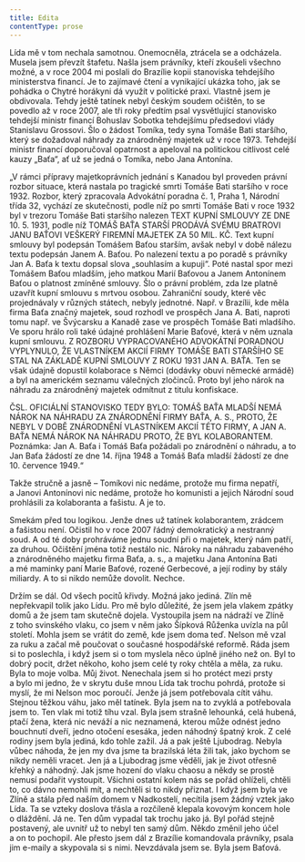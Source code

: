 ```yaml
---
title: Edita
contentType: prose
---
```


Lída mě v tom nechala samotnou. Onemocněla, ztrácela se a odcházela. Musela jsem převzít štafetu. Našla jsem právníky, kteří zkoušeli všechno možné, a v roce 2004 mi poslali do Brazílie kopii stanoviska tehdejšího ministerstva financí. Je to zajímavé čtení a vynikající ukázka toho, jak se pohádka o Chytré horákyni dá využít v politické praxi. Vlastně jsem je obdivovala. Tehdy ještě tatínek nebyl českým soudem očištěn, to se povedlo až v roce 2007, ale tři roky předtím psal vysvětlující stanovisko tehdejší ministr financí Bohuslav Sobotka tehdejšímu předsedovi vlády Stanislavu Grossovi. Šlo o žádost Tomíka, tedy syna Tomáše Bati staršího, který se dožadoval náhrady za znárodněný majetek už v roce 1973. Tehdejší ministr financí doporučoval opatrnost a apeloval na politickou citlivost celé kauzy „Baťa“, ať už se jedná o Tomíka, nebo Jana Antonína.

  

„V rámci přípravy majetkoprávních jednání s Kanadou byl proveden právní rozbor situace, která nastala po tragické smrti Tomáše Bati staršího v roce 1932. Rozbor, který zpracovala Advokátní poradna č. 1, Praha 1, Národní třída 32, vychází ze skutečnosti, podle níž po smrti Tomáše Bati v roce 1932 byl v trezoru Tomáše Bati staršího nalezen TEXT KUPNÍ SMLOUVY ZE DNE 10. 5. 1931, podle níž TOMÁŠ BAŤA STARŠÍ PRODÁVÁ SVÉMU BRATROVI JANU BAŤOVI VEŠKERÝ FIREMNÍ MAJETEK ZA 50 MIL. KČ. Text kupní smlouvy byl podepsán Tomášem Baťou starším, avšak nebyl v době nálezu textu podepsán Janem A. Baťou. Po nalezení textu a po poradě s právníky Jan A. Baťa k textu dopsal slova „souhlasím a kupuji“. Poté nastal spor mezi Tomášem Baťou mladším, jeho matkou Marií Baťovou a Janem Antonínem Baťou o platnost zmíněné smlouvy. Šlo o právní problém, zda lze platně uzavřít kupní smlouvu s mrtvou osobou. Zahraniční soudy, které věc projednávaly v různých státech, nebyly jednotné. Např. v Brazílii, kde měla firma Baťa značný majetek, soud rozhodl ve prospěch Jana A. Bati, naproti tomu např. ve Švýcarsku a Kanadě zase ve prospěch Tomáše Bati mladšího. Ve sporu hrálo roli také údajné prohlášení Marie Baťové, která v něm uznala kupní smlouvu. Z ROZBORU VYPRACOVANÉHO ADVOKÁTNÍ PORADNOU VYPLYNULO, ŽE VLASTNÍKEM AKCIÍ FIRMY TOMÁŠE BATI STARŠÍHO SE STAL NA ZÁKLADĚ KUPNÍ SMLOUVY Z ROKU 1931 JAN A. BAŤA. Ten se však údajně dopustil kolaborace s Němci (dodávky obuvi německé armádě) a byl na americkém seznamu válečných zločinců. Proto byl jeho nárok na náhradu za znárodněný majetek odmítnut z titulu konfiskace.

ČSL. OFICIÁLNÍ STANOVISKO TEDY BYLO: TOMÁŠ BAŤA MLADŠÍ NEMÁ NÁROK NA NÁHRADU ZA ZNÁRODNĚNÍ FIRMY BAŤA, A. S., PROTO, ŽE NEBYL V DOBĚ ZNÁRODNĚNÍ VLASTNÍKEM AKCIÍ TÉTO FIRMY, A JAN A. BAŤA NEMÁ NÁROK NA NÁHRADU PROTO, ŽE BYL KOLABORANTEM. Poznámka: Jan A. Baťa i Tomáš Baťa požádali po znárodnění o náhradu, a to Jan Baťa žádostí ze dne 14. října 1948 a Tomáš Baťa mladší žádostí ze dne 10. července 1949.“

  

Takže stručně a jasně – Tomíkovi nic nedáme, protože mu firma nepatří, a Janovi Antonínovi nic nedáme, protože ho komunisti a jejich Národní soud prohlásili za kolaboranta a fašistu. A je to.

Smekám před tou logikou. Jenže dnes už tatínek kolaborantem, zrádcem a fašistou není. Očistil ho v roce 2007 řádný demokratický a nestranný soud. A od té doby prohráváme jednu soudní při o majetek, který nám patří, za druhou. Očištění jména totiž nestálo nic. Nároky na náhradu zabaveného a znárodněného majetku firma Baťa, a. s., a majetku Jana Antonína Bati a mé maminky paní Marie Baťové, rozené Gerbecové, a její rodiny by stály miliardy. A to si nikdo nemůže dovolit. Nechce.

Držím se dál. Od všech pocitů křivdy. Možná jako jediná. Zlín mě nepřekvapil tolik jako Lídu. Pro mě bylo důležité, že jsem jela vlakem zpátky domů a že jsem tam skutečně dojela. Vystoupila jsem na nádraží ve Zlíně z toho svinského vlaku, co jsem v něm jako Šípková Růženka uvízla na půl století. Mohla jsem se vrátit do země, kde jsem doma teď. Nelson mě vzal za ruku a začal mě poučovat o současné hospodářské reformě. Ráda jsem si to poslechla, i když jsem si o tom myslela něco úplně jiného než on. Byl to dobrý pocit, držet někoho, koho jsem celé ty roky chtěla a měla, za ruku. Byla to moje volba. Můj život. Nenechala jsem si ho protéct mezi prsty a bylo mi jedno, že v skrytu duše mnou Lída tak trochu pohrdá, protože si myslí, že mi Nelson moc poroučí. Jenže já jsem potřebovala cítit váhu. Stejnou těžkou váhu, jako měl tatínek. Byla jsem na to zvyklá a potřebovala jsem to. Ten vlak mi totiž tíhu vzal. Byla jsem strašně lehounká, celá hubená, ptačí žena, která nic neváží a nic neznamená, kterou může odnést jedno bouchnutí dveří, jedno otočení esesáka, jeden náhodný špatný krok. Z celé rodiny jsem byla jediná, kdo tohle zažil. Já a pak ještě Ljubodrag. Nebyla vůbec náhoda, že jen my dva jsme ta brazilská léta žili tak, jako bychom se nikdy neměli vracet. Jen já a Ljubodrag jsme věděli, jak je život otřesně křehký a náhodný. Jak jsme hození do vlaku chaosu a někdy se prostě nemusí podařit vystoupit. Všichni ostatní kolem nás se pořád ohlíželi, chtěli to, co dávno nemohli mít, a nechtěli si to nikdy přiznat. I když jsem byla ve Zlíně a stála před naším domem v Nadkostelí, necítila jsem žádný vztek jako Lída. Ta se vzteky doslova třásla a rozčíleně klepala kovovým koncem hole o dláždění. Já ne. Ten dům vypadal tak trochu jako já. Byl pořád stejně postavený, ale uvnitř už to nebyl ten samý dům. Někdo změnil jeho účel a on to pochopil. Ale přesto jsem dál z Brazílie komandovala právníky, psala jim e-maily a skypovala si s nimi. Nevzdávala jsem se. Byla jsem Baťová.
